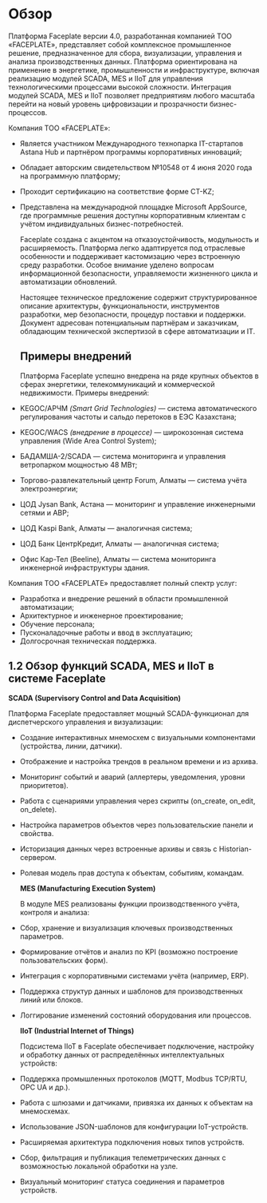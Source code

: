 # Обзор

Платформа Faceplate версии 4.0, разработанная компанией ТОО «FACEPLATE», представляет собой комплексное промышленное решение, предназначенное для сбора, визуализации, управления и анализа производственных данных. Платформа ориентирована на применение в энергетике, промышленности и инфраструктуре, включая реализацию модулей SCADA, MES и IIoT для управления технологическими процессами высокой сложности. Интеграция модулей SCADA, MES и IIoT позволяет предприятиям любого масштаба перейти на новый уровень цифровизации и прозрачности бизнес-процессов.

Компания ТОО «FACEPLATE»:

- Является участником Международного технопарка IT-стартапов Astana Hub и партнёром программы корпоративных инноваций;
- Обладает авторским свидетельством №10548 от 4 июня 2020 года на программную платформу;
- Проходит сертификацию на соответствие форме CT-KZ;
- Представлена на международной площадке Microsoft AppSource, где программные решения доступны корпоративным клиентам с учётом индивидуальных бизнес-потребностей.

  Faceplate создана с акцентом на отказоустойчивость, модульность и расширяемость. Платформа легко адаптируется под отраслевые особенности и поддерживает кастомизацию через встроенную среду разработки. Особое внимание уделено вопросам информационной безопасности, управляемости жизненного цикла и автоматизации обновлений.

  Настоящее техническое предложение содержит структурированное описание архитектуры, функциональности, инструментов разработки, мер безопасности, процедур поставки и поддержки. Документ адресован потенциальным партнёрам и заказчикам, обладающим технической экспертизой в сфере автоматизации и IT.

  ## <a name="_toc203052938"></a>**Примеры внедрений**
  Платформа Faceplate успешно внедрена на ряде крупных объектов в сферах энергетики, телекоммуникаций и коммерческой недвижимости. Примеры внедрений:

- KEGOC/АРЧМ *(Smart Grid Technologies)* — система автоматического регулирования частоты и сальдо перетоков в ЕЭС Казахстана;
- KEGOC/WACS *(внедрение в процессе)* — широкозонная система управления (Wide Area Control System);
- БАДАМША-2/SCADA — система мониторинга и управления ветропарком мощностью 48 МВт;
- Торгово-развлекательный центр Forum, Алматы — система учёта электроэнергии;
- ЦОД Jysan Bank, Астана — мониторинг и управление инженерными сетями и АВР;
- ЦОД Kaspi Bank, Алматы — аналогичная система;
- ЦОД Банк ЦентрКредит, Алматы — аналогичная система;
- Офис Кар-Тел (Beeline), Алматы — система мониторинга инженерной инфраструктуры здания.

Компания ТОО «FACEPLATE» предоставляет полный спектр услуг:

- Разработка и внедрение решений в области промышленной автоматизации;
- Архитектурное и инженерное проектирование;
- Обучение персонала;
- Пусконаладочные работы и ввод в эксплуатацию;
- Долгосрочная техническая поддержка.
##
## <a name="_toc203052939"></a>**1.2 Обзор функций SCADA, MES и IIoT в системе Faceplate**
**SCADA (Supervisory Control and Data Acquisition)**

Платформа Faceplate предоставляет мощный SCADA-функционал для диспетчерского управления и визуализации:

- Создание интерактивных мнемосхем с визуальными компонентами (устройства, линии, датчики).
- Отображение и настройка трендов в реальном времени и из архива.
- Мониторинг событий и аварий (аллертеры, уведомления, уровни приоритетов).
- Работа с сценариями управления через скрипты (on\_create, on\_edit, on\_delete).
- Настройка параметров объектов через пользовательские панели и свойства.
- Историзация данных через встроенные архивы и связь с Historian-сервером.
- Ролевая модель прав доступа к объектам, событиям, командам.

  **MES (Manufacturing Execution System)**

  В модуле MES реализованы функции производственного учёта, контроля и анализа:

- Сбор, хранение и визуализация ключевых производственных параметров.
- Формирование отчётов и анализ по KPI (возможно построение пользовательских форм).
- Интеграция с корпоративными системами учёта (например, ERP).
- Поддержка структур данных и шаблонов для производственных линий или блоков.
- Логгирование изменений состояний оборудования или процессов.

  **IIoT (Industrial Internet of Things)**

  Подсистема IIoT в Faceplate обеспечивает подключение, настройку и обработку данных от распределённых интеллектуальных устройств:

- Поддержка промышленных протоколов (MQTT, Modbus TCP/RTU, OPC UA и др.).
- Работа с шлюзами и датчиками, привязка их данных к объектам на мнемосхемах.
- Использование JSON-шаблонов для конфигурации IoT-устройств.
- Расширяемая архитектура подключения новых типов устройств.
- Сбор, фильтрация и публикация телеметрических данных с возможностью локальной обработки на узле.
- Визуальный мониторинг статуса соединения и параметров устройств.
